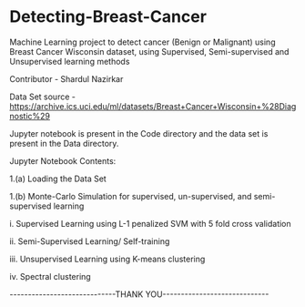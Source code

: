 # Detecting-Breast-Cancer
Machine Learning project to detect cancer (Benign or Malignant) using Breast Cancer Wisconsin dataset, using Supervised, Semi-supervised and Unsupervised learning methods

Contributor - Shardul Nazirkar

Data Set source - https://archive.ics.uci.edu/ml/datasets/Breast+Cancer+Wisconsin+%28Diagnostic%29

Jupyter notebook is present in the Code directory and the data set is present in the Data directory.

Jupyter Notebook Contents:

1.(a) Loading the Data Set

1.(b) Monte-Carlo Simulation for supervised, un-supervised, and semi-supervised learning

i.  Supervised Learning using L-1 penalized SVM with 5 fold cross validation

ii. Semi-Supervised Learning/ Self-training

iii. Unsupervised Learning using K-means clustering

iv. Spectral clustering


-----------------------------THANK YOU-----------------------------
